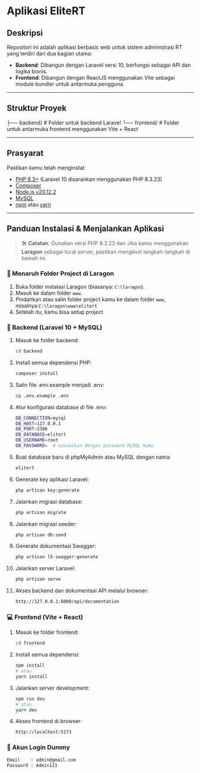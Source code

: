 # Aplikasi EliteRT



## Deskripsi  
Repositori ini adalah aplikasi berbasis web untuk sistem administrasi RT yang terdiri dari dua bagian utama:  
- **Backend**: Dibangun dengan Laravel versi 10, berfungsi sebagai API dan logika bisnis.  
- **Frontend**: Dibangun dengan ReactJS menggunakan Vite sebagai module bundler untuk antarmuka pengguna.

---

## Struktur Proyek
├── backend/ # Folder untuk backend Laravel
└── frontend/ # Folder untuk antarmuka frontend menggunakan Vite + React


---

## Prasyarat  
Pastikan kamu telah menginstal:
- [PHP 8.3+](https://www.php.net/) (Laravel 10 disarankan menggunakan PHP 8.3.23)
- [Composer](https://getcomposer.org/)
- [Node.js v20.12.2](https://nodejs.org/)
- [MySQL](https://www.mysql.com/)
- [npm](https://www.npmjs.com/) atau [yarn](https://yarnpkg.com/)

---

## Panduan Instalasi & Menjalankan Aplikasi  
> 🛠️ **Catatan**: Gunakan versi PHP 8.3.23 dan Jika kamu menggunakan **Laragon** sebagai local server, pastikan mengikuti langkah-langkah di bawah ini.

### 📁 Menaruh Folder Project di Laragon

1. Buka folder instalasi Laragon (biasanya: `C:\laragon`).
2. Masuk ke dalam folder `www`.
3. Pindahkan atau salin folder project kamu ke dalam folder `www`, misalnya:`C:\laragon\www\elitert`
4. Setelah itu, kamu bisa setup project
   
### 🔧 Backend (Laravel 10 + MySQL)

1. Masuk ke folder backend:
   ```bash
   cd backend
   
2. Install semua dependensi PHP:
   ```bash
   composer install
   
4. Salin file .env.example menjadi .env:
   ```bash
   cp .env.example .env
   
6. Atur konfigurasi database di file .env:
   ```bash
   DB_CONNECTION=mysql
   DB_HOST=127.0.0.1
   DB_PORT=3306
   DB_DATABASE=elitert
   DB_USERNAME=root
   DB_PASSWORD=  # sesuaikan dengan password MySQL kamu
   
8. Buat database baru di phpMyAdmin atau MySQL dengan nama:
   ```bash
   elitert
   
10. Generate key aplikasi Laravel:
    ```bash
    php artisan key:generate
    
12. Jalankan migrasi database:
    ```bash
    php artisan migrate
    
14. Jalankan migrasi seeder:
    ```bash
    php artisan db:seed
    
16. Generate dokumentasi Swagger:
    ```bash
    php artisan l5-swagger:generate

18. Jalankan server Laravel:
    ```bash
    php artisan serve

20. Akses backend dan dokumentasi API melalui browser:
    ```bash
    http://127.0.0.1:8000/api/documentation


### 💻 Frontend (Vite + React)

1. Masuk ke folder frontend:
   ```bash
   cd frontend
   
3. Install semua dependensi:
   ```bash
   npm install
   # atau
   yarn install

5. Jalankan server development:
   ```bash
   npm run dev
   # atau
   yarn dev

7. Akses frontend di browser:
   ```bash
   http://localhost:5173


### 🔐 Akun Login Dummy
```bash
Email    : admin@gmail.com
Password : Admin123
